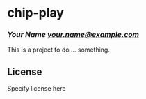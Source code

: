 # chip-play
### _Your Name <your.name@example.com>_

This is a project to do ... something.

## License

Specify license here

